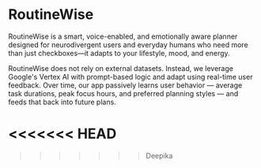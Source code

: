 
# RoutineWise
RoutineWise is a smart, voice-enabled, and emotionally aware planner designed for neurodivergent users and everyday humans who need more than just checkboxes—it adapts to your lifestyle, mood, and energy.

RoutineWise does not rely on external datasets. Instead, we leverage Google's Vertex AI with prompt-based logic and adapt using real-time user feedback. Over time, our app passively learns user behavior — average task durations, peak focus hours, and preferred planning styles — and feeds that back into future plans.

<<<<<<< HEAD
=======

>>>>>>> Deepika
